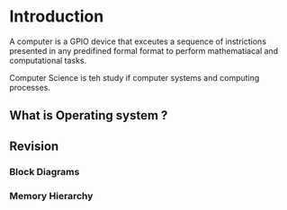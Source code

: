 # Introduction

A computer is a GPIO device that exceutes a sequence of instrictions presented in any predifined formal format to perform mathematiacal and computational tasks.

Computer Science is teh study if computer systems and computing processes.



## What is Operating system ?

## Revision

### Block Diagrams

### Memory Hierarchy
